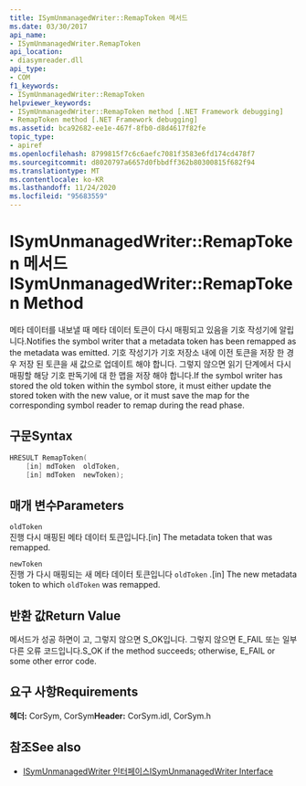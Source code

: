 ```yaml
---
title: ISymUnmanagedWriter::RemapToken 메서드
ms.date: 03/30/2017
api_name:
- ISymUnmanagedWriter.RemapToken
api_location:
- diasymreader.dll
api_type:
- COM
f1_keywords:
- ISymUnmanagedWriter::RemapToken
helpviewer_keywords:
- ISymUnmanagedWriter::RemapToken method [.NET Framework debugging]
- RemapToken method [.NET Framework debugging]
ms.assetid: bca92682-ee1e-467f-8fb0-d8d4617f82fe
topic_type:
- apiref
ms.openlocfilehash: 8799815f7c6c6aefc7081f3583e6fd174cd478f7
ms.sourcegitcommit: d8020797a6657d0fbbdff362b80300815f682f94
ms.translationtype: MT
ms.contentlocale: ko-KR
ms.lasthandoff: 11/24/2020
ms.locfileid: "95683559"
---
```

# <a name="isymunmanagedwriterremaptoken-method"></a><span data-ttu-id="fc329-102">ISymUnmanagedWriter::RemapToken 메서드</span><span class="sxs-lookup"><span data-stu-id="fc329-102">ISymUnmanagedWriter::RemapToken Method</span></span>

<span data-ttu-id="fc329-103">메타 데이터를 내보낼 때 메타 데이터 토큰이 다시 매핑되고 있음을 기호 작성기에 알립니다.</span><span class="sxs-lookup"><span data-stu-id="fc329-103">Notifies the symbol writer that a metadata token has been remapped as the metadata was emitted.</span></span> <span data-ttu-id="fc329-104">기호 작성기가 기호 저장소 내에 이전 토큰을 저장 한 경우 저장 된 토큰을 새 값으로 업데이트 해야 합니다. 그렇지 않으면 읽기 단계에서 다시 매핑할 해당 기호 판독기에 대 한 맵을 저장 해야 합니다.</span><span class="sxs-lookup"><span data-stu-id="fc329-104">If the symbol writer has stored the old token within the symbol store, it must either update the stored token with the new value, or it must save the map for the corresponding symbol reader to remap during the read phase.</span></span>  
  
## <a name="syntax"></a><span data-ttu-id="fc329-105">구문</span><span class="sxs-lookup"><span data-stu-id="fc329-105">Syntax</span></span>  
  
```cpp  
HRESULT RemapToken(  
    [in] mdToken  oldToken,  
    [in] mdToken  newToken);  
```  
  
## <a name="parameters"></a><span data-ttu-id="fc329-106">매개 변수</span><span class="sxs-lookup"><span data-stu-id="fc329-106">Parameters</span></span>  

 `oldToken`  
 <span data-ttu-id="fc329-107">진행 다시 매핑된 메타 데이터 토큰입니다.</span><span class="sxs-lookup"><span data-stu-id="fc329-107">[in] The metadata token that was remapped.</span></span>  
  
 `newToken`  
 <span data-ttu-id="fc329-108">진행 가 다시 매핑되는 새 메타 데이터 토큰입니다 `oldToken` .</span><span class="sxs-lookup"><span data-stu-id="fc329-108">[in] The new metadata token to which `oldToken` was remapped.</span></span>  
  
## <a name="return-value"></a><span data-ttu-id="fc329-109">반환 값</span><span class="sxs-lookup"><span data-stu-id="fc329-109">Return Value</span></span>  

 <span data-ttu-id="fc329-110">메서드가 성공 하면이 고, 그렇지 않으면 S_OK입니다. 그렇지 않으면 E_FAIL 또는 일부 다른 오류 코드입니다.</span><span class="sxs-lookup"><span data-stu-id="fc329-110">S_OK if the method succeeds; otherwise, E_FAIL or some other error code.</span></span>  
  
## <a name="requirements"></a><span data-ttu-id="fc329-111">요구 사항</span><span class="sxs-lookup"><span data-stu-id="fc329-111">Requirements</span></span>  

 <span data-ttu-id="fc329-112">**헤더:** CorSym, CorSym</span><span class="sxs-lookup"><span data-stu-id="fc329-112">**Header:** CorSym.idl, CorSym.h</span></span>  
  
## <a name="see-also"></a><span data-ttu-id="fc329-113">참조</span><span class="sxs-lookup"><span data-stu-id="fc329-113">See also</span></span>

- [<span data-ttu-id="fc329-114">ISymUnmanagedWriter 인터페이스</span><span class="sxs-lookup"><span data-stu-id="fc329-114">ISymUnmanagedWriter Interface</span></span>](isymunmanagedwriter-interface.md)

